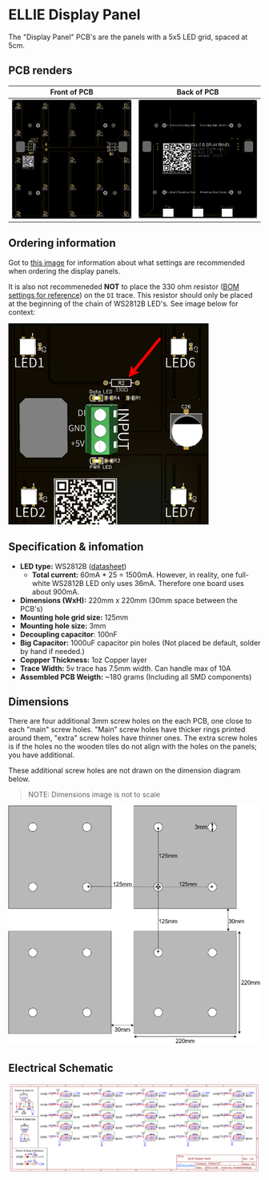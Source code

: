 # ELLIE Display Panel 

The "Display Panel" PCB's are the panels with a 5x5 LED grid, spaced at 5cm. 

## PCB renders

Front of PCB                | Back of PCB
--------------------------- | -------------------------
![pcb_front](img/front.png) | ![pcb_back](img/back.png)

## Ordering information

Got to [this image](img/order_settings.png) for information about what settings are recommended when ordering the display panels. 

It is also not recommeneded **NOT** to place the 330 ohm resistor ([BOM settings for reference](img/ordering_BOM.png)) on the `DI` trace. This resistor should only be placed at the beginning of the chain of WS2812B LED's. See image below for context:

<img src="img/330ohm_resistor.png" alt="drawing" width="400"/>

## Specification & infomation

- **LED type:** WS2812B ([datasheet](https://cdn-shop.adafruit.com/datasheets/WS2812B.pdf))
  - **Total current:** 60mA * 25 = 1500mA. However, in reality, one full-white WS2812B LED only uses 36mA. Therefore one board uses about 900mA.
- **Dimensions (WxH):** 220mm x 220mm (30mm space between the PCB's)
- **Mounting hole grid size:** 125mm
- **Mounting hole size:** 3mm
- **Decoupling capacitor**: 100nF
- **Big Capacitor:** 1000uF capacitor pin holes (Not placed be default, solder by hand if needed.)
- **Coppper Thickness:** 1oz Copper layer
- **Trace Width:** 5v trace has 7.5mm width. Can handle max of 10A
- **Assembled PCB Weigth:** ~180 grams (Including all SMD components)

## Dimensions

There are four additional 3mm screw holes on the each PCB, one close to each "main" screw holes. "Main" screw holes have thicker rings printed around them, "extra" screw holes have thinner ones. The extra screw holes is if the holes no the wooden tiles do not align with the holes on the panels; you have additional.

These additional screw holes are not drawn on the dimension diagram below.

> NOTE: Dimensions image is not to scale

![dimensions](img/dimensions.png)

## Electrical Schematic

![schematic](img/Schematic_ELLIE_DISPLAY_PANEL.png)
